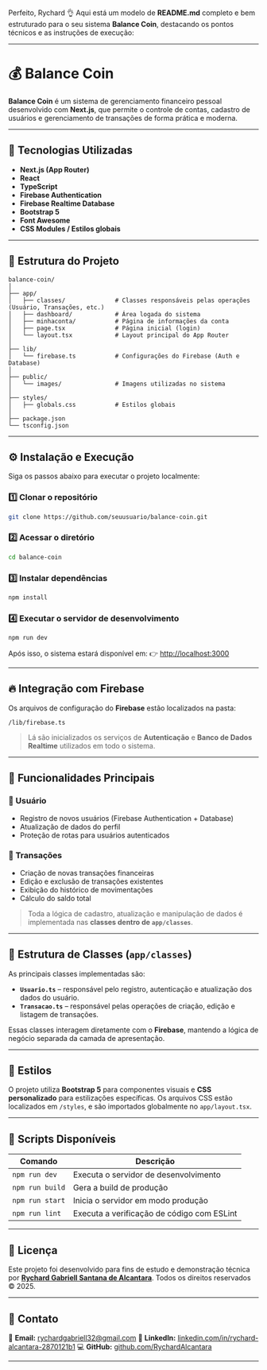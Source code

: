 Perfeito, Rychard 👌
Aqui está um modelo de **README.md** completo e bem estruturado para o seu sistema **Balance Coin**, destacando os pontos técnicos e as instruções de execução:

---

# 💰 Balance Coin

**Balance Coin** é um sistema de gerenciamento financeiro pessoal desenvolvido com **Next.js**, que permite o controle de contas, cadastro de usuários e gerenciamento de transações de forma prática e moderna.

---

## 🚀 Tecnologias Utilizadas

* **Next.js (App Router)**
* **React**
* **TypeScript**
* **Firebase Authentication**
* **Firebase Realtime Database**
* **Bootstrap 5**
* **Font Awesome**
* **CSS Modules / Estilos globais**

---

## 📂 Estrutura do Projeto

```
balance-coin/
│
├── app/
│   ├── classes/              # Classes responsáveis pelas operações (Usuário, Transações, etc.)
│   ├── dashboard/            # Área logada do sistema
│   ├── minhaconta/           # Página de informações da conta
│   ├── page.tsx              # Página inicial (login)
│   └── layout.tsx            # Layout principal do App Router
│
├── lib/
│   └── firebase.ts           # Configurações do Firebase (Auth e Database)
│
├── public/
│   └── images/               # Imagens utilizadas no sistema
│
├── styles/
│   ├── globals.css           # Estilos globais
│
├── package.json
└── tsconfig.json
```

---

## ⚙️ Instalação e Execução

Siga os passos abaixo para executar o projeto localmente:

### 1️⃣ Clonar o repositório

```bash
git clone https://github.com/seuusuario/balance-coin.git
```

### 2️⃣ Acessar o diretório

```bash
cd balance-coin
```

### 3️⃣ Instalar dependências

```bash
npm install
```

### 4️⃣ Executar o servidor de desenvolvimento

```bash
npm run dev
```

Após isso, o sistema estará disponível em:
👉 [http://localhost:3000](http://localhost:3000)

---

## 🔥 Integração com Firebase

Os arquivos de configuração do **Firebase** estão localizados na pasta:

```
/lib/firebase.ts
```

> Lá são inicializados os serviços de **Autenticação** e **Banco de Dados Realtime** utilizados em todo o sistema.

---

## 🧩 Funcionalidades Principais

### 👤 Usuário

* Registro de novos usuários (Firebase Authentication + Database)
* Atualização de dados do perfil
* Proteção de rotas para usuários autenticados

### 💸 Transações

* Criação de novas transações financeiras
* Edição e exclusão de transações existentes
* Exibição do histórico de movimentações
* Cálculo do saldo total

> Toda a lógica de cadastro, atualização e manipulação de dados é implementada nas **classes dentro de `app/classes`**.

---

## 🧠 Estrutura de Classes (`app/classes`)

As principais classes implementadas são:

* **`Usuario.ts`** – responsável pelo registro, autenticação e atualização dos dados do usuário.
* **`Transacao.ts`** – responsável pelas operações de criação, edição e listagem de transações.

Essas classes interagem diretamente com o **Firebase**, mantendo a lógica de negócio separada da camada de apresentação.

---

## 🎨 Estilos

O projeto utiliza **Bootstrap 5** para componentes visuais e **CSS personalizado** para estilizações específicas.
Os arquivos CSS estão localizados em `/styles`, e são importados globalmente no `app/layout.tsx`.

---

## 🧪 Scripts Disponíveis

| Comando         | Descrição                                  |
| --------------- | ------------------------------------------ |
| `npm run dev`   | Executa o servidor de desenvolvimento      |
| `npm run build` | Gera a build de produção                   |
| `npm run start` | Inicia o servidor em modo produção         |
| `npm run lint`  | Executa a verificação de código com ESLint |

---

## 🧾 Licença

Este projeto foi desenvolvido para fins de estudo e demonstração técnica por [**Rychard Gabriell Santana de Alcantara**](https://www.linkedin.com/in/rychard-alcantara-2870121b1/).
Todos os direitos reservados © 2025.

---

## 💬 Contato

📧 **Email:** [rychardgabriell32@gmail.com](mailto:rychardgabriell32@gmail.com)
💼 **LinkedIn:** [linkedin.com/in/rychard-alcantara-2870121b1](https://www.linkedin.com/in/rychard-alcantara-2870121b1)
💻 **GitHub:** [github.com/RychardAlcantara](https://github.com/RychardAlcantara)

---
